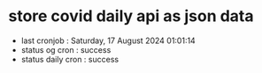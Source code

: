 # store covid daily api as json data

- last cronjob : Saturday, 17 August 2024 01:01:14
- status og cron : success
- status daily cron : success
      
      